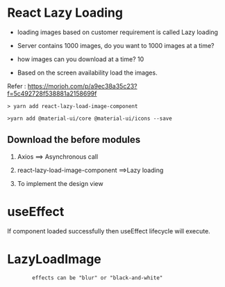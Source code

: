 # React Lazy Loading

- loading images based on customer requirement is called Lazy loading

- Server contains 1000 images, do you want to 1000 images at a time?

- how images can you download at a time? 10

- Based on the screen availability load the images.

Refer : https://morioh.com/p/a9ec38a35c23?f=5c492728f538881a2158699f

    > yarn add react-lazy-load-image-component

    >yarn add @material-ui/core @material-ui/icons --save

## Download the before modules

1. Axios ==> Asynchronous call

2. react-lazy-load-image-component ==>Lazy loading

3. To implement the design view

# useEffect

If component loaded successfully then useEffect lifecycle will execute.

# LazyLoadImage

<LazyLoadImage
            src={element.flag}
            width="100"
            height="50"
            effect="blur"
                />

            effects can be "blur" or "black-and-white"
